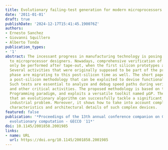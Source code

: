 ```yaml
---
title: Evolutionary failing-test generation for modern microprocessors
date: '2011-01-01'
draft: true
publishDate: '2024-12-17T15:41:45.190076Z'
authors:
- Ernesto Sanchez
- Giovanni Squillero
- Alberto Tonda
publication_types:
- '1'
abstract: The incessant progress in manufacturing technology is posing new challenges
  to microprocessor designers. Nowadays, comprehensive verification of a chip can
  only be performed after tape-out, when the first silicon prototypes are available.
  Several activities that were originally supposed to be part of the pre-silicon design
  phase are migrating to this post-silicon time as well. The short paper describes
  a post-silicon methodology that can be exploited to devise functional failing tests.
  Such tests are essential to analyze and debug speed paths during verification, speed-stepping,
  and other critical activities. The proposed methodology is based on the Genetic
  Programming paradigm, and exploits a versatile toolkit named μGP. The paper demonstrates
  that an evolutionary algorithm can successfully tackle a significant and still open
  industrial problem. Moreover, it shows how to take into account complex hardware
  characteristics and architectural details of such complex devices.
featured: false
publication: '*Proceedings of the 13th annual conference companion on Genetic and
  evolutionary computation - GECCO ′11*'
doi: 10.1145/2001858.2001985
links:
- name: URL
  url: https://doi.org/10.1145/2001858.2001985
---
```


